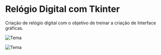 # Relógio Digital com Tkinter
 Criação de relógio digital com o objetivo de treinar a criação de Interface gráficas.

 
![Tema](https://github.com/Jefferson472/small-projects-in-pyhton/blob/main/Rel%C3%B3gioDigital/themeBlue.JPG)

![Tema](https://github.com/Jefferson472/small-projects-in-pyhton/blob/main/Rel%C3%B3gioDigital/themeGreen.JPG)